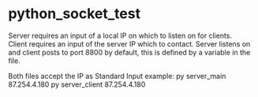 # python_socket_test

Server requires an input of a local IP on which to listen on for clients.  
Client requires an input of the server IP which to contact.
Server listens on and client posts to port 8800 by default, this is defined by a variable in the file.

Both files accept the IP as Standard Input
example:
  py server_main 87.254.4.180
  py server_client 87.254.4.180
  
